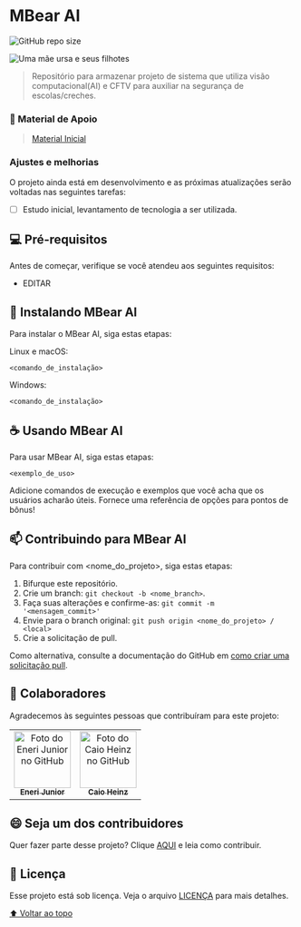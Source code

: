 # MBear AI

<!---Esses são exemplos. Veja https://shields.io para outras pessoas ou para personalizar este conjunto de escudos. Você pode querer incluir dependências, status do projeto e informações de licença aqui--->

![GitHub repo size](https://img.shields.io/github/repo-size/jrcosta/mbear-ai)

<img src="https://scx1.b-cdn.net/csz/news/800a/2016/malebrownbea.jpg" alt="Uma mãe ursa e seus filhotes">

> Repositório para armazenar projeto de sistema que utiliza visão computacional(AI) e CFTV para auxiliar na segurança de escolas/creches.

### 🔬 Material de Apoio

> [Material Inicial](https://github.com/jrcosta/mbear-ai/edit/master/STUDY.md)

### Ajustes e melhorias

O projeto ainda está em desenvolvimento e as próximas atualizações serão voltadas nas seguintes tarefas:

- [ ] Estudo inicial, levantamento de tecnologia a ser utilizada.


## 💻 Pré-requisitos

Antes de começar, verifique se você atendeu aos seguintes requisitos:
<!---Estes são apenas requisitos de exemplo. Adicionar, duplicar ou remover conforme necessário--->
* EDITAR

## 🚀 Instalando MBear AI

Para instalar o MBear AI, siga estas etapas:

Linux e macOS:
```
<comando_de_instalação>
```

Windows:
```
<comando_de_instalação>
```

## ☕ Usando MBear AI

Para usar MBear AI, siga estas etapas:

```
<exemplo_de_uso>
```

Adicione comandos de execução e exemplos que você acha que os usuários acharão úteis. Fornece uma referência de opções para pontos de bônus!

## 📫 Contribuindo para MBear AI
<!---Se o seu README for longo ou se você tiver algum processo ou etapas específicas que deseja que os contribuidores sigam, considere a criação de um arquivo CONTRIBUTING.md separado--->
Para contribuir com <nome_do_projeto>, siga estas etapas:

1. Bifurque este repositório.
2. Crie um branch: `git checkout -b <nome_branch>`.
3. Faça suas alterações e confirme-as: `git commit -m '<mensagem_commit>'`
4. Envie para o branch original: `git push origin <nome_do_projeto> / <local>`
5. Crie a solicitação de pull.

Como alternativa, consulte a documentação do GitHub em [como criar uma solicitação pull](https://help.github.com/en/github/collaborating-with-issues-and-pull-requests/creating-a-pull-request).

## 🤝 Colaboradores

Agradecemos às seguintes pessoas que contribuíram para este projeto:

<table>
  <tr>
    <td align="center">
      <a href="https://github.com/jrcosta">
        <img src="https://avatars.githubusercontent.com/u/22981568?v=4" width="100px;" alt="Foto do Eneri Junior no GitHub"/><br>
        <sub>
          <b>Eneri Junior</b>
        </sub>
      </a>
    </td>
    <td align="center">
      <a href="https://github.com/CaioHeinz">
        <img src="https://avatars.githubusercontent.com/u/84110802?s=100&v=4" width="100px;" alt="Foto do Caio Heinz no GitHub"/><br>
        <sub>
          <b>Caio Heinz</b>
        </sub>
      </a>
    </td>
  </tr>
</table>

## 😄 Seja um dos contribuidores<br>

Quer fazer parte desse projeto? Clique [AQUI](CONTRIBUTING.md) e leia como contribuir.

## 📝 Licença

Esse projeto está sob licença. Veja o arquivo [LICENÇA](LICENSE.md) para mais detalhes.

[⬆ Voltar ao topo](#mbear-ai)<br>
